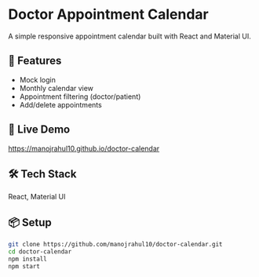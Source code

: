 # Doctor Appointment Calendar

A simple responsive appointment calendar built with React and Material UI.

## 🔧 Features
- Mock login
- Monthly calendar view
- Appointment filtering (doctor/patient)
- Add/delete appointments

## 🚀 Live Demo
https://manojrahul10.github.io/doctor-calendar

## 🛠 Tech Stack
React, Material UI

## 📦 Setup
```bash
git clone https://github.com/manojrahul10/doctor-calendar.git
cd doctor-calendar
npm install
npm start
